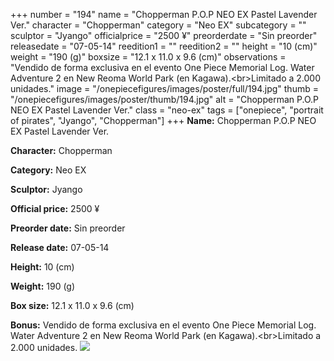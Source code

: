 +++
number = "194"
name = "Chopperman P.O.P NEO EX Pastel Lavender Ver."
character = "Chopperman"
category = "Neo EX"
subcategory = ""
sculptor = "Jyango"
officialprice = "2500 ¥"
preorderdate = "Sin preorder"
releasedate = "07-05-14"
reedition1 = ""
reedition2 = ""
height = "10 (cm)"
weight = "190 (g)"
boxsize = "12.1 x 11.0 x 9.6 (cm)"
observations = "Vendido de forma exclusiva en el evento One Piece Memorial Log. Water Adventure 2 en New Reoma World Park (en Kagawa).&lt;br&gt;Limitado a 2.000 unidades."
image = "/onepiecefigures/images/poster/full/194.jpg"
thumb = "/onepiecefigures/images/poster/thumb/194.jpg"
alt = "Chopperman P.O.P NEO EX Pastel Lavender Ver."
class = "neo-ex"
tags = ["onepiece", "portrait of pirates", "Jyango", "Chopperman"]
+++
**Name:** Chopperman P.O.P NEO EX Pastel Lavender Ver.

**Character:** Chopperman

**Category:** Neo EX 

**Sculptor:** Jyango

**Official price:** 2500 ¥

**Preorder date:** Sin preorder

**Release date:** 07-05-14

**Height:** 10 (cm)

**Weight:** 190 (g)

**Box size:** 12.1 x 11.0 x 9.6 (cm)

**Bonus:** Vendido de forma exclusiva en el evento One Piece Memorial Log. Water Adventure 2 en New Reoma World Park (en Kagawa).&lt;br&gt;Limitado a 2.000 unidades.
<img src="/onepiecefigures/images/poster/thumb/194.jpg">